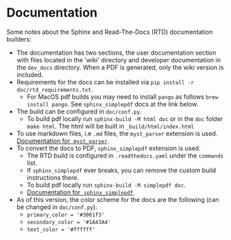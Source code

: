 # Documentation

Some notes about the Sphinx and Read-The-Docs (RTD) documentation builders:

- The documentation has two sections, the user documentation section with files located in the 'wiki' directory and developer documentation in the `dev_docs` directory. When a PDF is generated, only the wiki version is included.
- Requirements for the docs can be installed via `pip install -r doc/rtd_requirements.txt`.
    - For MacOS pdf builds you may need to install `pango` as follows `brew install pango`. See `sphinx_simplepdf` docs at the link below.
- The build can be configured in `doc/conf.py`.
     - To build pdf locally run `sphinx-build -M html doc` or in the `doc` folder `make html`. The html will be built in `_build/html/index.html`
- To use markdown files, i.e `.md` files, the `myst_parser` extension is used. [Documentation for  `myst_parser`](https://myst-parser.readthedocs.io/en/latest/).
- To convert the docs to PDF, `sphinx_simplepdf` extension is used.
    - The RTD build is configured in `.readthedocs.yaml` under the `commands` list.
    - If `sphinx_simplepdf` ever breaks, you can remove the custom build instructions there.
    - To build pdf locally run `sphinx-build -M simplepdf doc`.
    - [Documentation for  `sphinx_simplepdf`](https://sphinx-simplepdf.readthedocs.io/en/latest/index.html).
- As of this version, the color scheme for the docs are the following (can be changed in `doc/conf.py`):
    - `primary_color = '#3061f3'`
    - `secondary_color = '#1A43A4'`
    - `text_color = '#ffffff'`
